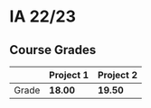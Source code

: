 # IA 22/23

## Course Grades

| | Project 1 | Project 2 |
| --- | --- | --- |
| Grade | **18.00** | **19.50**| 


